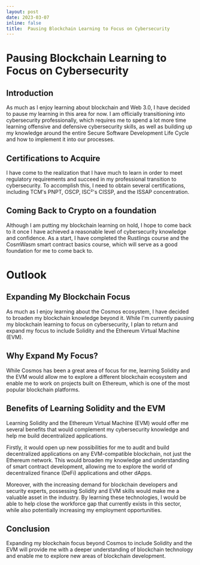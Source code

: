 ```yaml
---
layout: post
date: 2023-03-07
inline: false
title:  Pausing Blockchain Learning to Focus on Cybersecurity
---
```

# Pausing Blockchain Learning to Focus on Cybersecurity
## Introduction
As much as I enjoy learning about blockchain and Web 3.0, I have decided to pause my learning in this area for now. I am officially transitioning into cybersecurity professionally, which requires me to spend a lot more time learning offensive and defensive cybersecurity skills, as well as building up my knowledge around the entire Secure Software Development Life Cycle and how to implement it into our processes.

## Certifications to Acquire
I have come to the realization that I have much to learn in order to meet regulatory requirements and succeed in my professional transition to cybersecurity. To accomplish this, I need to obtain several certifications, including TCM's PNPT, OSCP, ISC²'s CISSP, and the ISSAP concentration.

## Coming Back to Crypto on a foundation
Although I am putting my blockchain learning on hold, I hope to come back to it once I have achieved a reasonable level of cybersecurity knowledge and confidence. As a start, I have completed the Rustlings course and the CosmWasm smart contract basics course, which will serve as a good foundation for me to come back to.

# Outlook
## Expanding My Blockchain Focus
As much as I enjoy learning about the Cosmos ecosystem, I have decided to broaden my blockchain knowledge beyond it. While I'm currently pausing my blockchain learning to focus on cybersecurity, I plan to return and expand my focus to include Solidity and the Ethereum Virtual Machine (EVM).

## Why Expand My Focus?
While Cosmos has been a great area of focus for me, learning Solidity and the EVM would allow me to explore a different blockchain ecosystem and enable me to work on projects built on Ethereum, which is one of the most popular blockchain platforms.

## Benefits of Learning Solidity and the EVM
Learning Solidity and the Ethereum Virtual Machine (EVM) would offer me several benefits that would complement my cybersecurity knowledge and help me build decentralized applications.

Firstly, it would open up new possibilities for me to audit and build decentralized applications on any EVM-compatible blockchain, not just the Ethereum network. This would broaden my knowledge and understanding of smart contract development, allowing me to explore the world of decentralized finance (DeFi) applications and other dApps.

Moreover, with the increasing demand for blockchain developers and security experts, possessing Solidity and EVM skills would make me a valuable asset in the industry. By learning these technologies, I would be able to help close the workforce gap that currently exists in this sector, while also potentially increasing my employment opportunities.

## Conclusion
Expanding my blockchain focus beyond Cosmos to include Solidity and the EVM will provide me with a deeper understanding of blockchain technology and enable me to explore new areas of blockchain development.

